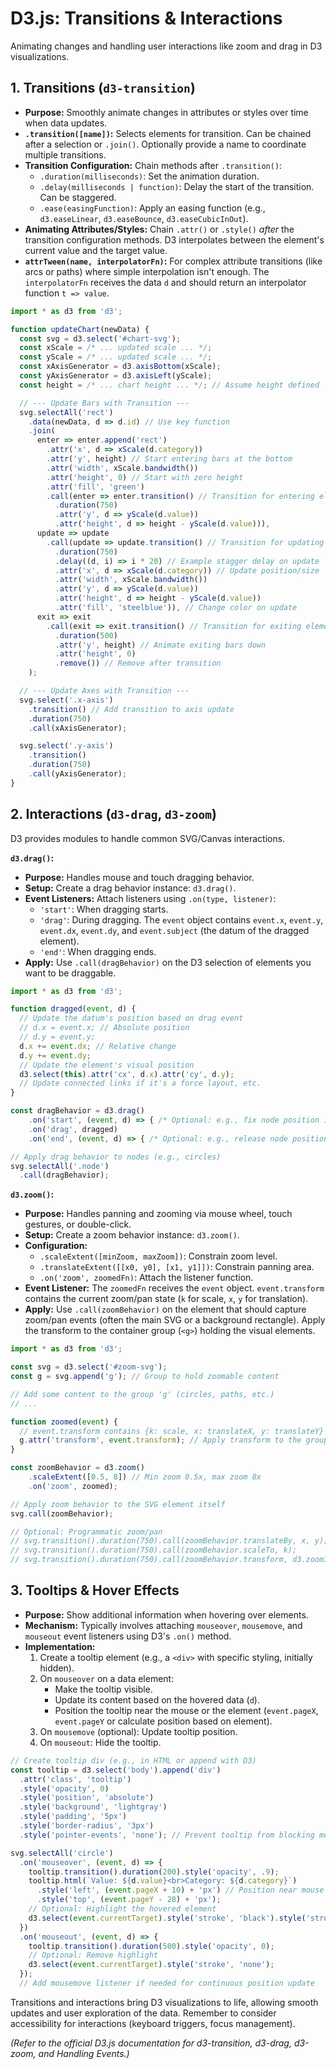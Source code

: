 # D3.js: Transitions &amp; Interactions

Animating changes and handling user interactions like zoom and drag in D3 visualizations.

## 1. Transitions (`d3-transition`)

*   **Purpose:** Smoothly animate changes in attributes or styles over time when data updates.
*   **`.transition([name])`:** Selects elements for transition. Can be chained after a selection or `.join()`. Optionally provide a name to coordinate multiple transitions.
*   **Transition Configuration:** Chain methods after `.transition()`:
    *   `.duration(milliseconds)`: Set the animation duration.
    *   `.delay(milliseconds | function)`: Delay the start of the transition. Can be staggered.
    *   `.ease(easingFunction)`: Apply an easing function (e.g., `d3.easeLinear`, `d3.easeBounce`, `d3.easeCubicInOut`).
*   **Animating Attributes/Styles:** Chain `.attr()` or `.style()` *after* the transition configuration methods. D3 interpolates between the element's current value and the target value.
*   **`attrTween(name, interpolatorFn)`:** For complex attribute transitions (like arcs or paths) where simple interpolation isn't enough. The `interpolatorFn` receives the data `d` and should return an interpolator function `t => value`.

```javascript
import * as d3 from 'd3';

function updateChart(newData) {
  const svg = d3.select('#chart-svg');
  const xScale = /* ... updated scale ... */;
  const yScale = /* ... updated scale ... */;
  const xAxisGenerator = d3.axisBottom(xScale);
  const yAxisGenerator = d3.axisLeft(yScale);
  const height = /* ... chart height ... */; // Assume height defined

  // --- Update Bars with Transition ---
  svg.selectAll('rect')
    .data(newData, d => d.id) // Use key function
    .join(
      enter => enter.append('rect')
        .attr('x', d => xScale(d.category))
        .attr('y', height) // Start entering bars at the bottom
        .attr('width', xScale.bandwidth())
        .attr('height', 0) // Start with zero height
        .attr('fill', 'green')
        .call(enter => enter.transition() // Transition for entering elements
          .duration(750)
          .attr('y', d => yScale(d.value))
          .attr('height', d => height - yScale(d.value))),
      update => update
        .call(update => update.transition() // Transition for updating elements
          .duration(750)
          .delay((d, i) => i * 20) // Example stagger delay on update
          .attr('x', d => xScale(d.category)) // Update position/size
          .attr('width', xScale.bandwidth())
          .attr('y', d => yScale(d.value))
          .attr('height', d => height - yScale(d.value))
          .attr('fill', 'steelblue')), // Change color on update
      exit => exit
        .call(exit => exit.transition() // Transition for exiting elements
          .duration(500)
          .attr('y', height) // Animate exiting bars down
          .attr('height', 0)
          .remove()) // Remove after transition
    );

  // --- Update Axes with Transition ---
  svg.select('.x-axis')
    .transition() // Add transition to axis update
    .duration(750)
    .call(xAxisGenerator);

  svg.select('.y-axis')
    .transition()
    .duration(750)
    .call(yAxisGenerator);
}
```

## 2. Interactions (`d3-drag`, `d3-zoom`)

D3 provides modules to handle common SVG/Canvas interactions.

**`d3.drag()`:**

*   **Purpose:** Handles mouse and touch dragging behavior.
*   **Setup:** Create a drag behavior instance: `d3.drag()`.
*   **Event Listeners:** Attach listeners using `.on(type, listener)`:
    *   `'start'`: When dragging starts.
    *   `'drag'`: During dragging. The `event` object contains `event.x`, `event.y`, `event.dx`, `event.dy`, and `event.subject` (the datum of the dragged element).
    *   `'end'`: When dragging ends.
*   **Apply:** Use `.call(dragBehavior)` on the D3 selection of elements you want to be draggable.

```javascript
import * as d3 from 'd3';

function dragged(event, d) {
  // Update the datum's position based on drag event
  // d.x = event.x; // Absolute position
  // d.y = event.y;
  d.x += event.dx; // Relative change
  d.y += event.dy;
  // Update the element's visual position
  d3.select(this).attr('cx', d.x).attr('cy', d.y);
  // Update connected links if it's a force layout, etc.
}

const dragBehavior = d3.drag()
    .on('start', (event, d) => { /* Optional: e.g., fix node position in force layout */ })
    .on('drag', dragged)
    .on('end', (event, d) => { /* Optional: e.g., release node position */ });

// Apply drag behavior to nodes (e.g., circles)
svg.selectAll('.node')
  .call(dragBehavior);
```

**`d3.zoom()`:**

*   **Purpose:** Handles panning and zooming via mouse wheel, touch gestures, or double-click.
*   **Setup:** Create a zoom behavior instance: `d3.zoom()`.
*   **Configuration:**
    *   `.scaleExtent([minZoom, maxZoom])`: Constrain zoom level.
    *   `.translateExtent([[x0, y0], [x1, y1]])`: Constrain panning area.
    *   `.on('zoom', zoomedFn)`: Attach the listener function.
*   **Event Listener:** The `zoomedFn` receives the `event` object. `event.transform` contains the current zoom/pan state (`k` for scale, `x`, `y` for translation).
*   **Apply:** Use `.call(zoomBehavior)` on the element that should capture zoom/pan events (often the main SVG or a background rectangle). Apply the transform to the container group (`<g>`) holding the visual elements.

```javascript
import * as d3 from 'd3';

const svg = d3.select('#zoom-svg');
const g = svg.append('g'); // Group to hold zoomable content

// Add some content to the group 'g' (circles, paths, etc.)
// ...

function zoomed(event) {
  // event.transform contains {k: scale, x: translateX, y: translateY}
  g.attr('transform', event.transform); // Apply transform to the group
}

const zoomBehavior = d3.zoom()
    .scaleExtent([0.5, 8]) // Min zoom 0.5x, max zoom 8x
    .on('zoom', zoomed);

// Apply zoom behavior to the SVG element itself
svg.call(zoomBehavior);

// Optional: Programmatic zoom/pan
// svg.transition().duration(750).call(zoomBehavior.translateBy, x, y);
// svg.transition().duration(750).call(zoomBehavior.scaleTo, k);
// svg.transition().duration(750).call(zoomBehavior.transform, d3.zoomIdentity); // Reset
```

## 3. Tooltips &amp; Hover Effects

*   **Purpose:** Show additional information when hovering over elements.
*   **Mechanism:** Typically involves attaching `mouseover`, `mousemove`, and `mouseout` event listeners using D3's `.on()` method.
*   **Implementation:**
    1.  Create a tooltip element (e.g., a `<div>` with specific styling, initially hidden).
    2.  On `mouseover` on a data element:
        *   Make the tooltip visible.
        *   Update its content based on the hovered data (`d`).
        *   Position the tooltip near the mouse or the element (`event.pageX`, `event.pageY` or calculate position based on element).
    3.  On `mousemove` (optional): Update tooltip position.
    4.  On `mouseout`: Hide the tooltip.

```javascript
// Create tooltip div (e.g., in HTML or append with D3)
const tooltip = d3.select('body').append('div')
  .attr('class', 'tooltip')
  .style('opacity', 0)
  .style('position', 'absolute')
  .style('background', 'lightgray')
  .style('padding', '5px')
  .style('border-radius', '3px')
  .style('pointer-events', 'none'); // Prevent tooltip from blocking mouse events

svg.selectAll('circle')
  .on('mouseover', (event, d) => {
    tooltip.transition().duration(200).style('opacity', .9);
    tooltip.html(`Value: ${d.value}<br>Category: ${d.category}`)
      .style('left', (event.pageX + 10) + 'px') // Position near mouse
      .style('top', (event.pageY - 28) + 'px');
    // Optional: Highlight the hovered element
    d3.select(event.currentTarget).style('stroke', 'black').style('stroke-width', 2);
  })
  .on('mouseout', (event, d) => {
    tooltip.transition().duration(500).style('opacity', 0);
    // Optional: Remove highlight
    d3.select(event.currentTarget).style('stroke', 'none');
  });
  // Add mousemove listener if needed for continuous position update
```

Transitions and interactions bring D3 visualizations to life, allowing smooth updates and user exploration of the data. Remember to consider accessibility for interactions (keyboard triggers, focus management).

*(Refer to the official D3.js documentation for d3-transition, d3-drag, d3-zoom, and Handling Events.)*